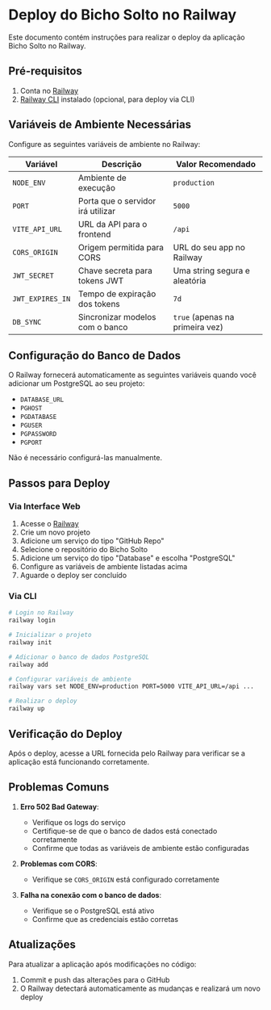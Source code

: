 # Deploy do Bicho Solto no Railway

Este documento contém instruções para realizar o deploy da aplicação Bicho Solto no Railway.

## Pré-requisitos

1. Conta no [Railway](https://railway.app/)
2. [Railway CLI](https://docs.railway.app/develop/cli) instalado (opcional, para deploy via CLI)

## Variáveis de Ambiente Necessárias

Configure as seguintes variáveis de ambiente no Railway:

| Variável | Descrição | Valor Recomendado |
|----------|-----------|-------------------|
| `NODE_ENV` | Ambiente de execução | `production` |
| `PORT` | Porta que o servidor irá utilizar | `5000` |
| `VITE_API_URL` | URL da API para o frontend | `/api` |
| `CORS_ORIGIN` | Origem permitida para CORS | URL do seu app no Railway |
| `JWT_SECRET` | Chave secreta para tokens JWT | Uma string segura e aleatória |
| `JWT_EXPIRES_IN` | Tempo de expiração dos tokens | `7d` |
| `DB_SYNC` | Sincronizar modelos com o banco | `true` (apenas na primeira vez) |

## Configuração do Banco de Dados

O Railway fornecerá automaticamente as seguintes variáveis quando você adicionar um PostgreSQL ao seu projeto:

- `DATABASE_URL`
- `PGHOST`
- `PGDATABASE`
- `PGUSER`
- `PGPASSWORD`
- `PGPORT`

Não é necessário configurá-las manualmente.

## Passos para Deploy

### Via Interface Web

1. Acesse o [Railway](https://railway.app/)
2. Crie um novo projeto
3. Adicione um serviço do tipo "GitHub Repo"
4. Selecione o repositório do Bicho Solto
5. Adicione um serviço do tipo "Database" e escolha "PostgreSQL"
6. Configure as variáveis de ambiente listadas acima
7. Aguarde o deploy ser concluído

### Via CLI

```bash
# Login no Railway
railway login

# Inicializar o projeto
railway init

# Adicionar o banco de dados PostgreSQL
railway add

# Configurar variáveis de ambiente
railway vars set NODE_ENV=production PORT=5000 VITE_API_URL=/api ...

# Realizar o deploy
railway up
```

## Verificação do Deploy

Após o deploy, acesse a URL fornecida pelo Railway para verificar se a aplicação está funcionando corretamente.

## Problemas Comuns

1. **Erro 502 Bad Gateway**:
   - Verifique os logs do serviço
   - Certifique-se de que o banco de dados está conectado corretamente
   - Confirme que todas as variáveis de ambiente estão configuradas

2. **Problemas com CORS**:
   - Verifique se `CORS_ORIGIN` está configurado corretamente

3. **Falha na conexão com o banco de dados**:
   - Verifique se o PostgreSQL está ativo
   - Confirme que as credenciais estão corretas

## Atualizações

Para atualizar a aplicação após modificações no código:

1. Commit e push das alterações para o GitHub
2. O Railway detectará automaticamente as mudanças e realizará um novo deploy 